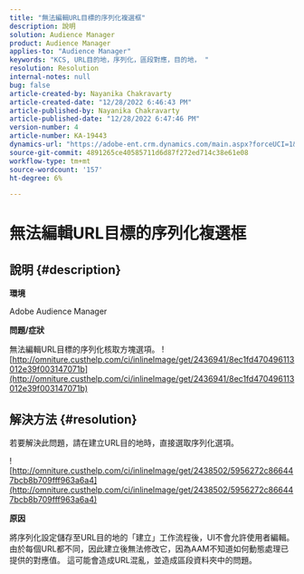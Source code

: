 ```yaml
---
title: "無法編輯URL目標的序列化複選框"
description: 說明
solution: Audience Manager
product: Audience Manager
applies-to: "Audience Manager"
keywords: "KCS, URL目的地，序列化，區段對應，目的地， "
resolution: Resolution
internal-notes: null
bug: false
article-created-by: Nayanika Chakravarty
article-created-date: "12/28/2022 6:46:43 PM"
article-published-by: Nayanika Chakravarty
article-published-date: "12/28/2022 6:47:46 PM"
version-number: 4
article-number: KA-19443
dynamics-url: "https://adobe-ent.crm.dynamics.com/main.aspx?forceUCI=1&pagetype=entityrecord&etn=knowledgearticle&id=6bad85f7-df86-ed11-81ac-6045bd0063aa"
source-git-commit: 4891265ce40585711d6d87f272ed714c38e61e08
workflow-type: tm+mt
source-wordcount: '157'
ht-degree: 6%

---
```


# 無法編輯URL目標的序列化複選框

## 說明 {#description}


<b>環境</b>

Adobe Audience Manager

<b>問題/症狀</b>

無法編輯URL目標的序列化核取方塊選項。
![http://omniture.custhelp.com/ci/inlineImage/get/2436941/8ec1fd470496113012e39f003147071b](http://omniture.custhelp.com/ci/inlineImage/get/2436941/8ec1fd470496113012e39f003147071b)

## 解決方法 {#resolution}


若要解決此問題，請在建立URL目的地時，直接選取序列化選項。

![http://omniture.custhelp.com/ci/inlineImage/get/2438502/5956272c866447bcb8b709fff963a6a4](http://omniture.custhelp.com/ci/inlineImage/get/2438502/5956272c866447bcb8b709fff963a6a4)

<b>原因</b>

將序列化設定儲存至URL目的地的「建立」工作流程後，UI不會允許使用者編輯。 由於每個URL都不同，因此建立後無法修改它，因為AAM不知道如何動態處理已提供的對應值。 這可能會造成URL混亂，並造成區段資料夾中的問題。
